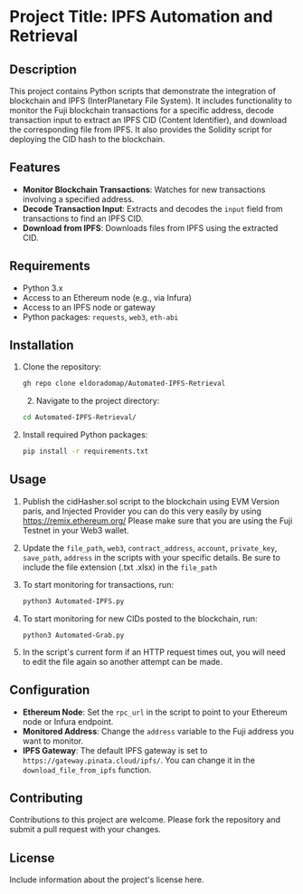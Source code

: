 # Project Title: IPFS Automation and Retrieval

## Description

This project contains Python scripts that demonstrate the integration of blockchain and IPFS (InterPlanetary File System). It includes functionality to monitor the Fuji blockchain transactions for a specific address, decode transaction input to extract an IPFS CID (Content Identifier), and download the corresponding file from IPFS. It also provides the Solidity script for deploying the CID hash to the blockchain.

## Features

- **Monitor Blockchain Transactions**: Watches for new transactions involving a specified address.
- **Decode Transaction Input**: Extracts and decodes the `input` field from transactions to find an IPFS CID.
- **Download from IPFS**: Downloads files from IPFS using the extracted CID.

## Requirements

- Python 3.x
- Access to an Ethereum node (e.g., via Infura)
- Access to an IPFS node or gateway
- Python packages: `requests`, `web3`, `eth-abi`

## Installation

1. Clone the repository:

   ```bash
   gh repo clone eldoradomap/Automated-IPFS-Retrieval
   ```

   2. Navigate to the project directory:

   ```bash
   cd Automated-IPFS-Retrieval/
   ```

2. Install required Python packages:

   ```bash
   pip install -r requirements.txt
   ```

## Usage

1. Publish the cidHasher.sol script to the blockchain using EVM Version paris, and Injected Provider you can do this very easily by using https://remix.ethereum.org/ Please make sure that you are using the Fuji Testnet in your Web3 wallet.

2. Update the `file_path`, `web3`, `contract_address`, `account`, `private_key`, `save_path`, `address` in the scripts with your specific details. Be sure to include the file extension (.txt .xlsx) in the `file_path`

3. To start monitoring for transactions, run:

   ```bash
   python3 Automated-IPFS.py
   ```

4. To start monitoring for new CIDs posted to the blockchain, run:

   ```
   python3 Automated-Grab.py
   ```

5. In the script's current form if an HTTP request times out, you will need to edit the file again so another attempt can be made.

## Configuration

- **Ethereum Node**: Set the `rpc_url` in the script to point to your Ethereum node or Infura endpoint.
- **Monitored Address**: Change the `address` variable to the Fuji address you want to monitor.
- **IPFS Gateway**: The default IPFS gateway is set to `https://gateway.pinata.cloud/ipfs/`. You can change it in the `download_file_from_ipfs` function.

## Contributing

Contributions to this project are welcome. Please fork the repository and submit a pull request with your changes.

## License

Include information about the project's license here.
